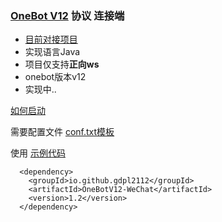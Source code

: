 ### [OneBot V12](https://12.onebot.dev/) 协议 连接端

- [目前对接项目](https://github.com/JustUndertaker/ComWeChatBotClient)
- 实现语言Java
- 项目仅支持**正向ws**
- onebot版本v12
- 实现中..

[如何启动](https://github.com/gdpl2112/onebotv12-client/blob/master/src/test/java/test.java)

需要配置文件 [conf.txt模板](https://github.com/gdpl2112/onebotv12-client/blob/master/conf_template.txt)

使用 [示例代码](https://github.com/gdpl2112/onebotv12-client/blob/master/src/test/java/test.java)

```
  <dependency>  
    <groupId>io.github.gdpl2112</groupId>
    <artifactId>OneBotV12-WeChat</artifactId>
    <version>1.2</version>
  </dependency>
```

